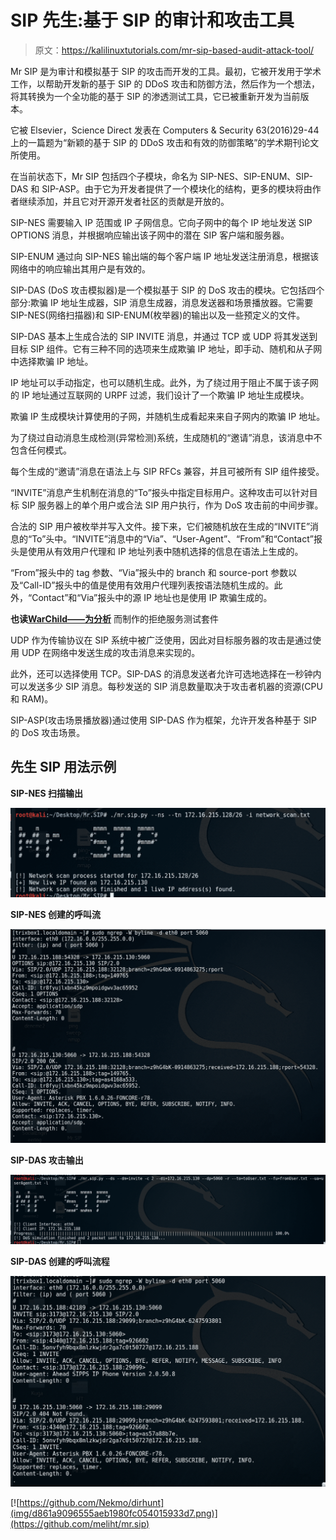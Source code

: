 # SIP 先生:基于 SIP 的审计和攻击工具

> 原文：<https://kalilinuxtutorials.com/mr-sip-based-audit-attack-tool/>

Mr SIP 是为审计和模拟基于 SIP 的攻击而开发的工具。最初，它被开发用于学术工作，以帮助开发新的基于 SIP 的 DDoS 攻击和防御方法，然后作为一个想法，将其转换为一个全功能的基于 SIP 的渗透测试工具，它已被重新开发为当前版本。

它被 Elsevier，Science Direct 发表在 Computers & Security 63(2016)29-44 上的一篇题为“新颖的基于 SIP 的 DDoS 攻击和有效的防御策略”的学术期刊论文所使用。

在当前状态下，Mr SIP 包括四个子模块，命名为 SIP-NES、SIP-ENUM、SIP-DAS 和 SIP-ASP。由于它为开发者提供了一个模块化的结构，更多的模块将由作者继续添加，并且它对开源开发者社区的贡献是开放的。

SIP-NES 需要输入 IP 范围或 IP 子网信息。它向子网中的每个 IP 地址发送 SIP OPTIONS 消息，并根据响应输出该子网中的潜在 SIP 客户端和服务器。

SIP-ENUM 通过向 SIP-NES 输出端的每个客户端 IP 地址发送注册消息，根据该网络中的响应输出其用户是有效的。

SIP-DAS (DoS 攻击模拟器)是一个模拟基于 SIP 的 DoS 攻击的模块。它包括四个部分:欺骗 IP 地址生成器，SIP 消息生成器，消息发送器和场景播放器。它需要 SIP-NES(网络扫描器)和 SIP-ENUM(枚举器)的输出以及一些预定义的文件。

SIP-DAS 基本上生成合法的 SIP INVITE 消息，并通过 TCP 或 UDP 将其发送到目标 SIP 组件。它有三种不同的选项来生成欺骗 IP 地址，即手动、随机和从子网中选择欺骗 IP 地址。

IP 地址可以手动指定，也可以随机生成。此外，为了绕过用于阻止不属于该子网的 IP 地址通过互联网的 URPF 过滤，我们设计了一个欺骗 IP 地址生成模块。

欺骗 IP 生成模块计算使用的子网，并随机生成看起来来自子网内的欺骗 IP 地址。

为了绕过自动消息生成检测(异常检测)系统，生成随机的“邀请”消息，该消息中不包含任何模式。

每个生成的“邀请”消息在语法上与 SIP RFCs 兼容，并且可被所有 SIP 组件接受。

“INVITE”消息产生机制在消息的“To”报头中指定目标用户。这种攻击可以针对目标 SIP 服务器上的单个用户或合法 SIP 用户执行，作为 DoS 攻击前的中间步骤。

合法的 SIP 用户被枚举并写入文件。接下来，它们被随机放在生成的“INVITE”消息的“To”头中。“INVITE”消息中的“Via”、“User-Agent”、“From”和“Contact”报头是使用从有效用户代理和 IP 地址列表中随机选择的信息在语法上生成的。

“From”报头中的 tag 参数、“Via”报头中的 branch 和 source-port 参数以及“Call-ID”报头中的值是使用有效用户代理列表按语法随机生成的。此外，“Contact”和“Via”报头中的源 IP 地址也是使用 IP 欺骗生成的。

**也读[WarChild——为分析](https://kalilinuxtutorials.com/warchild-denial-service-testing/)** 而制作的拒绝服务测试套件

UDP 作为传输协议在 SIP 系统中被广泛使用，因此对目标服务器的攻击是通过使用 UDP 在网络中发送生成的攻击消息来实现的。

此外，还可以选择使用 TCP。SIP-DAS 的消息发送者允许可选地选择在一秒钟内可以发送多少 SIP 消息。每秒发送的 SIP 消息数量取决于攻击者机器的资源(CPU 和 RAM)。

SIP-ASP(攻击场景播放器)通过使用 SIP-DAS 作为框架，允许开发各种基于 SIP 的 DoS 攻击场景。

## **先生 SIP 用法示例**

**SIP-NES 扫描输出**

![](img/4fa0551535649bd11829f08b692052b9.png)

**SIP-NES 创建的呼叫流**

![](img/1ae9c56ea1e87b5f56e7a49cb769e46c.png)

**SIP-DAS 攻击输出**

![](img/e128dd45e0c67cff680392e6aaeb4ba7.png)

**SIP-DAS 创建的呼叫流程**

![](img/29cd811f85d8dafb5b2144e53de6c106.png)

[![https://github.com/Nekmo/dirhunt](img/d861a9096555aeb1980fc054015933d7.png)](https://github.com/meliht/mr.sip)